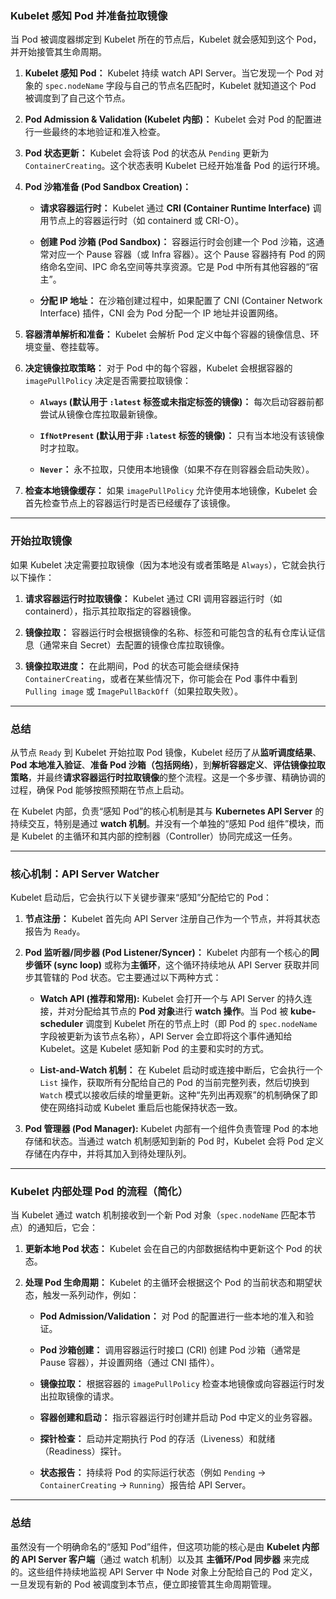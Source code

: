 ### Kubelet 感知 Pod 并准备拉取镜像

当 Pod 被调度器绑定到 Kubelet 所在的节点后，Kubelet 就会感知到这个 Pod，并开始接管其生命周期。

1. **Kubelet 感知 Pod：** Kubelet 持续 watch API Server。当它发现一个 Pod 对象的 `spec.nodeName` 字段与自己的节点名匹配时，Kubelet 就知道这个 Pod 被调度到了自己这个节点。
    
2. **Pod Admission & Validation (Kubelet 内部)：** Kubelet 会对 Pod 的配置进行一些最终的本地验证和准入检查。
    
3. **Pod 状态更新：** Kubelet 会将该 Pod 的状态从 `Pending` 更新为 `ContainerCreating`。这个状态表明 Kubelet 已经开始准备 Pod 的运行环境。
    
4. **Pod 沙箱准备 (Pod Sandbox Creation)：**
    
    - **请求容器运行时：** Kubelet 通过 **CRI (Container Runtime Interface)** 调用节点上的容器运行时（如 containerd 或 CRI-O）。
        
    - **创建 Pod 沙箱 (Pod Sandbox)：** 容器运行时会创建一个 Pod 沙箱，这通常对应一个 Pause 容器（或 Infra 容器）。这个 Pause 容器持有 Pod 的网络命名空间、IPC 命名空间等共享资源。它是 Pod 中所有其他容器的“宿主”。
        
    - **分配 IP 地址：** 在沙箱创建过程中，如果配置了 CNI (Container Network Interface) 插件，CNI 会为 Pod 分配一个 IP 地址并设置网络。
        
5. **容器清单解析和准备：** Kubelet 会解析 Pod 定义中每个容器的镜像信息、环境变量、卷挂载等。
    
6. **决定镜像拉取策略：** 对于 Pod 中的每个容器，Kubelet 会根据容器的 `imagePullPolicy` 决定是否需要拉取镜像：
    
    - **`Always` (默认用于 `:latest` 标签或未指定标签的镜像)：** 每次启动容器前都尝试从镜像仓库拉取最新镜像。
        
    - **`IfNotPresent` (默认用于非 `:latest` 标签的镜像)：** 只有当本地没有该镜像时才拉取。
        
    - **`Never`：** 永不拉取，只使用本地镜像（如果不存在则容器会启动失败）。
        
7. **检查本地镜像缓存：** 如果 `imagePullPolicy` 允许使用本地镜像，Kubelet 会首先检查节点上的容器运行时是否已经缓存了该镜像。
    

---

### 开始拉取镜像

如果 Kubelet 决定需要拉取镜像（因为本地没有或者策略是 `Always`），它就会执行以下操作：

1. **请求容器运行时拉取镜像：** Kubelet 通过 CRI 调用容器运行时（如 containerd），指示其拉取指定的容器镜像。
    
2. **镜像拉取：** 容器运行时会根据镜像的名称、标签和可能包含的私有仓库认证信息（通常来自 Secret）去配置的镜像仓库拉取镜像。
    
3. **镜像拉取进度：** 在此期间，Pod 的状态可能会继续保持 `ContainerCreating`，或者在某些情况下，你可能会在 Pod 事件中看到 `Pulling image` 或 `ImagePullBackOff`（如果拉取失败）。
    

---

### 总结

从节点 `Ready` 到 Kubelet 开始拉取 Pod 镜像，Kubelet 经历了从**监听调度结果**、**Pod 本地准入验证**、**准备 Pod 沙箱（包括网络）**，到**解析容器定义**、**评估镜像拉取策略**，并最终**请求容器运行时拉取镜像**的整个流程。这是一个多步骤、精确协调的过程，确保 Pod 能够按照预期在节点上启动。


在 Kubelet 内部，负责“感知 Pod”的核心机制是其与 **Kubernetes API Server** 的持续交互，特别是通过 **watch 机制**。并没有一个单独的“感知 Pod 组件”模块，而是 Kubelet 的主循环和其内部的控制器（Controller）协同完成这一任务。

---

### 核心机制：API Server Watcher

Kubelet 启动后，它会执行以下关键步骤来“感知”分配给它的 Pod：

1. **节点注册：** Kubelet 首先向 API Server 注册自己作为一个节点，并将其状态报告为 `Ready`。
    
2. **Pod 监听器/同步器 (Pod Listener/Syncer)：** Kubelet 内部有一个核心的**同步循环 (sync loop)** 或称为**主循环**，这个循环持续地从 API Server 获取并同步其管辖的 Pod 状态。它主要通过以下两种方式：
    
    - **Watch API (推荐和常用):** Kubelet 会打开一个与 API Server 的持久连接，并对分配给其节点的 **Pod 对象**进行 **watch 操作**。当 Pod 被 **kube-scheduler** 调度到 Kubelet 所在的节点上时（即 Pod 的 `spec.nodeName` 字段被更新为该节点名称），API Server 会立即将这个事件通知给 Kubelet。这是 Kubelet 感知新 Pod 的主要和实时的方式。
        
    - **List-and-Watch 机制：** 在 Kubelet 启动时或连接中断后，它会执行一个 `List` 操作，获取所有分配给自己的 Pod 的当前完整列表，然后切换到 `Watch` 模式以接收后续的增量更新。这种“先列出再观察”的机制确保了即使在网络抖动或 Kubelet 重启后也能保持状态一致。
        
3. **Pod 管理器 (Pod Manager):** Kubelet 内部有一个组件负责管理 Pod 的本地存储和状态。当通过 watch 机制感知到新的 Pod 时，Kubelet 会将 Pod 定义存储在内存中，并将其加入到待处理队列。
    

---

### Kubelet 内部处理 Pod 的流程（简化）

当 Kubelet 通过 watch 机制接收到一个新 Pod 对象（`spec.nodeName` 匹配本节点）的通知后，它会：

1. **更新本地 Pod 状态：** Kubelet 会在自己的内部数据结构中更新这个 Pod 的状态。
    
2. **处理 Pod 生命周期：** Kubelet 的主循环会根据这个 Pod 的当前状态和期望状态，触发一系列动作，例如：
    
    - **Pod Admission/Validation：** 对 Pod 的配置进行一些本地的准入和验证。
        
    - **Pod 沙箱创建：** 调用容器运行时接口 (CRI) 创建 Pod 沙箱（通常是 Pause 容器），并设置网络（通过 CNI 插件）。
        
    - **镜像拉取：** 根据容器的 `imagePullPolicy` 检查本地镜像或向容器运行时发出拉取镜像的请求。
        
    - **容器创建和启动：** 指示容器运行时创建并启动 Pod 中定义的业务容器。
        
    - **探针检查：** 启动并定期执行 Pod 的存活（Liveness）和就绪（Readiness）探针。
        
    - **状态报告：** 持续将 Pod 的实际运行状态（例如 `Pending` -> `ContainerCreating` -> `Running`）报告给 API Server。
        

---

### 总结

虽然没有一个明确命名的“感知 Pod”组件，但这项功能的核心是由 **Kubelet 内部的 API Server 客户端**（通过 watch 机制）以及其 **主循环/Pod 同步器** 来完成的。这些组件持续地监视 API Server 中 Node 对象上分配给自己的 Pod 定义，一旦发现有新的 Pod 被调度到本节点，便立即接管其生命周期管理。